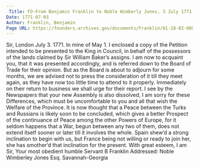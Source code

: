 ```yaml
---
 Title: FO-From Benjamin Franklin to Noble Wimberly Jones, 3 July 1771
Date: 1771-07-03
Author: Franklin, Benjamin
Page URL: https://founders.archives.gov/documents/Franklin/01-18-02-0098
---
```


Sir,
London July 3. 1771.
In mine of May 1. I enclosed a copy of the Petition intended to be presented to the King in Council, in behalf of the possessors of the lands claimed by Sir William Baker’s assigns. I am now to acquaint you, that it was presented accordingly, and is referred down to the Board of Trade for their opinion. But as the Board is about to adjourn for some months, we are advised not to press the consideration of it till they meet again, as they have now too little time to attend to it properly. Immediately on their return to business we shall urge for their report.
I see by the Newspapers that your new Assembly is also dissolved, I am sorry for these Differences, which must be uncomfortable to you and all that wish the Welfare of the Province.
It is now thought that a Peace between the Turks and Russians is likely soon to be concluded, which gives a better Prospect of the continuance of Peace among the other Powers of Europe, for it seldom happens that a War, begun between any two of them, does not extend itself sooner or later till it involves the whole. Spain shew’d a strong inclination to begin with us, but France being not willing or ready to join her, she has smother’d that inclination for the present. With great esteem, I am Sir, Your most obedient humble Servant
B Franklin
 Addressed: Noble Wimberley Jones Esq.   Savannah-Georgia
